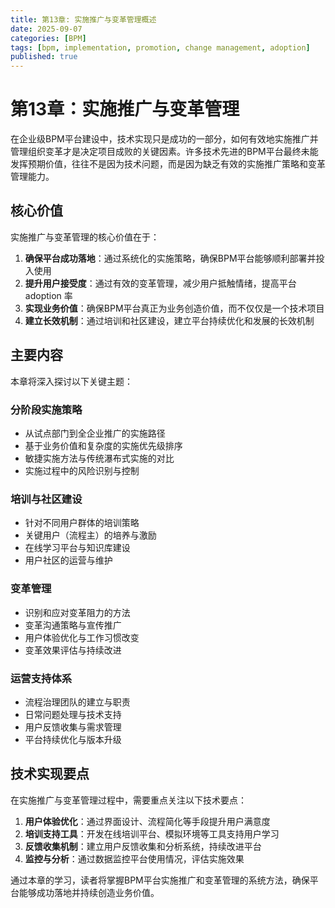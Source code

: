 ```yaml
---
title: 第13章: 实施推广与变革管理概述
date: 2025-09-07
categories: [BPM]
tags: [bpm, implementation, promotion, change management, adoption]
published: true
---
```

# 第13章：实施推广与变革管理

在企业级BPM平台建设中，技术实现只是成功的一部分，如何有效地实施推广并管理组织变革才是决定项目成败的关键因素。许多技术先进的BPM平台最终未能发挥预期价值，往往不是因为技术问题，而是因为缺乏有效的实施推广策略和变革管理能力。

## 核心价值

实施推广与变革管理的核心价值在于：

1. **确保平台成功落地**：通过系统化的实施策略，确保BPM平台能够顺利部署并投入使用
2. **提升用户接受度**：通过有效的变革管理，减少用户抵触情绪，提高平台 adoption 率
3. **实现业务价值**：确保BPM平台真正为业务创造价值，而不仅仅是一个技术项目
4. **建立长效机制**：通过培训和社区建设，建立平台持续优化和发展的长效机制

## 主要内容

本章将深入探讨以下关键主题：

### 分阶段实施策略
- 从试点部门到全企业推广的实施路径
- 基于业务价值和复杂度的实施优先级排序
- 敏捷实施方法与传统瀑布式实施的对比
- 实施过程中的风险识别与控制

### 培训与社区建设
- 针对不同用户群体的培训策略
- 关键用户（流程主）的培养与激励
- 在线学习平台与知识库建设
- 用户社区的运营与维护

### 变革管理
- 识别和应对变革阻力的方法
- 变革沟通策略与宣传推广
- 用户体验优化与工作习惯改变
- 变革效果评估与持续改进

### 运营支持体系
- 流程治理团队的建立与职责
- 日常问题处理与技术支持
- 用户反馈收集与需求管理
- 平台持续优化与版本升级

## 技术实现要点

在实施推广与变革管理过程中，需要重点关注以下技术要点：

1. **用户体验优化**：通过界面设计、流程简化等手段提升用户满意度
2. **培训支持工具**：开发在线培训平台、模拟环境等工具支持用户学习
3. **反馈收集机制**：建立用户反馈收集和分析系统，持续改进平台
4. **监控与分析**：通过数据监控平台使用情况，评估实施效果

通过本章的学习，读者将掌握BPM平台实施推广和变革管理的系统方法，确保平台能够成功落地并持续创造业务价值。